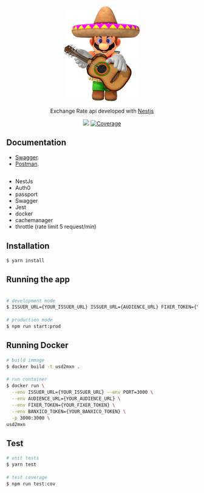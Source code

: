 <p align="center">
  <a href="https://usd2mxn.herokuapp.com/api-docs/" target="blank"><img src="/docs/mario.png" width="200" height="250" alt="Nest Logo" /></a>
</p>

[circleci-image]: https://img.shields.io/circleci/build/github/nestjs/nest/master?token=abc123def456
[circleci-url]: https://circleci.com/gh/nestjs/nest

<p align="center"> Exchange Rate api developed with <a href="http://nestjs.com/" target="_blank">Nestjs</a></p>
    <p align="center">
  <a href="https://github.com/DiogoPires22/usd_2_mxn/actions/workflows/deploy.yaml/badge.svg?branch=main)]" target="_blank"><img src="https://github.com/DiogoPires22/usd_2_mxn/actions/workflows/deploy.yaml/badge.svg?branch=main)]" /></a>
  <a href="https://coveralls.io/repos/github/DiogoPires22/usd_2_mxn/badge.svg?branch=main" target="_blank"><img src="https://coveralls.io/repos/github/DiogoPires22/usd_2_mxn/badge.svg?branch=main" alt="Coverage" /></a>
</p>

## Documentation

* [Swagger](https://usd2mxn.herokuapp.com/api-docs/).
* [Postman](/docs/postman.json).

## 
* NestJs
* Auth0
* passport
* Swagger
* Jest
* docker
* cachemanager
* throttle (rate limit 5 request/min)

## Installation

```bash
$ yarn install
```

## Running the app

```bash

# development mode
$ ISSUER_URL={YOUR_ISSUER_URL} ISSUER_URL={AUDIENCE_URL} FIXER_TOKEN={YOUR_FIXER_KEY} BANXICO_TOKEN={YOUR_BANXICO_KEY} npm run start:dev

# production mode
$ npm run start:prod
```

## Running Docker
```bash
# build immage
$ docker build -t usd2mxn .

# run container
$ docker run \
  --env ISSUER_URL={YOUR_ISSUER_URL} --env PORT=3000 \
  --env AUDIENCE_URL={YOUR_AUDIENCE_URL} \
  --env FIXER_TOKEN={YOUR_FIXER_TOKEN} \
  --env BANXICO_TOKEN={YOUR_BANXICO_TOKEN} \
  -p 3000:3000 \
usd2mxn
```


## Test

```bash
# unit tests
$ yarn test

# test coverage
$ npm run test:cov
```